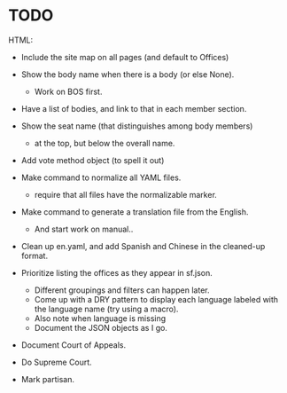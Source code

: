 TODO
====

HTML:

* Include the site map on all pages (and default to Offices)
* Show the body name when there is a body (or else None).
  - Work on BOS first.
* Have a list of bodies, and link to that in each member section.
* Show the seat name (that distinguishes among body members)
  - at the top, but below the overall name.

* Add vote method object (to spell it out)
* Make command to normalize all YAML files.
  - require that all files have the normalizable marker.
* Make command to generate a translation file from the English.
  - And start work on manual..
* Clean up en.yaml, and add Spanish and Chinese in the cleaned-up format.
* Prioritize listing the offices as they appear in sf.json.
  - Different groupings and filters can happen later.
  - Come up with a DRY pattern to display each language labeled
    with the language name (try using a macro).
  - Also note when language is missing
  - Document the JSON objects as I go.
* Document Court of Appeals.
* Do Supreme Court.
* Mark partisan.
